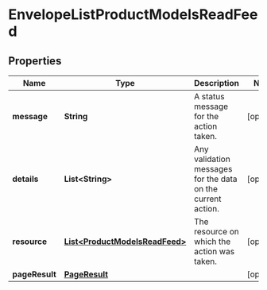 

# EnvelopeListProductModelsReadFeed

## Properties

Name | Type | Description | Notes
------------ | ------------- | ------------- | -------------
**message** | **String** | A status message for the action taken. |  [optional]
**details** | **List&lt;String&gt;** | Any validation messages for the data on the current action. |  [optional]
**resource** | [**List&lt;ProductModelsReadFeed&gt;**](ProductModelsReadFeed.md) | The resource on which the action was taken. |  [optional]
**pageResult** | [**PageResult**](PageResult.md) |  |  [optional]




